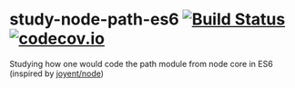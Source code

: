 # study-node-path-es6 [![Build Status][travis-image]][travis-url][![codecov.io][codecov-image]][codecov-url]
Studying how one would code the path module from node core in ES6 (inspired by  [joyent/node](https://github.com/joyent/node/tree/v0.12.0))

[codecov-image]: https://codecov.io/github/douglasduteil/study-node-path-es6/coverage.svg?branch=master
[codecov-url]: https://codecov.io/github/douglasduteil/study-node-path-es6?branch=master
[travis-url]: http://travis-ci.org/douglasduteil/study-node-path-es6
[travis-image]: http://travis-ci.org/douglasduteil/study-node-path-es6.svg?branch=master
